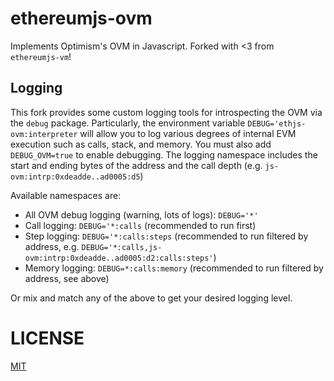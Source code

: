 # ethereumjs-ovm

Implements Optimism's OVM in Javascript. Forked with <3 from `ethereumjs-vm`!

## Logging

This fork provides some custom logging tools for introspecting the OVM via the `debug` package. Particularly, the environment variable `DEBUG='ethjs-ovm:interpreter` will allow you to log various degrees of internal EVM execution such as calls, stack, and memory.
You must also add `DEBUG_OVM=true` to enable debugging.
The logging namespace includes the start and ending bytes of the address and the call depth (e.g. `js-ovm:intrp:0xdeadde..ad0005:d5`)

Available namespaces are:

- All OVM debug logging (warning, lots of logs): `DEBUG='*'`
- Call logging: `DEBUG='*:calls` (recommended to run first)
- Step logging: `DEBUG='*:calls:steps` (recommended to run filtered by address, e.g. `DEBUG='*:calls,js-ovm:intrp:0xdeadde..ad0005:d2:calls:steps'`)
- Memory logging: `DEBUG=*:calls:memory` (recommended to run filtered by address, see above)

Or mix and match any of the above to get your desired logging level.

# LICENSE

[MIT](https://opensource.org/licenses/MIT)

[coverage-badge]: https://codecov.io/gh/ethereumjs/ethereumjs-vm/branch/master/graph/badge.svg
[coverage-link]: https://codecov.io/gh/ethereumjs/ethereumjs-vm
[gitter-badge]: https://img.shields.io/gitter/room/ethereum/ethereumjs.svg
[gitter-link]: https://gitter.im/ethereum/ethereumjs
[stackexchange-badge]: https://img.shields.io/badge/ethereumjs-stackexchange-brightgreen
[stackexchange-link]: https://ethereum.stackexchange.com/questions/tagged/ethereumjs
[js-standard-style-badge]: https://cdn.rawgit.com/feross/standard/master/badge.svg
[js-standard-style-link]: https://github.com/feross/standard
[account-package]: ./packages/account
[account-npm-badge]: https://img.shields.io/npm/v/@ethereumjs/account.svg
[account-npm-link]: https://www.npmjs.com/package/@ethereumjs/account
[account-issues-badge]: https://img.shields.io/github/issues/ethereumjs/ethereumjs-vm/package:%20account?label=issues
[account-issues-link]: https://github.com/ethereumjs/ethereumjs-vm/issues?q=is%3Aopen+is%3Aissue+label%3A"package%3A+account"
[account-actions-badge]: https://github.com/ethereumjs/ethereumjs-vm/workflows/Account/badge.svg
[account-actions-link]: https://github.com/ethereumjs/ethereumjs-vm/actions?query=workflow%3A%22Account%22
[account-coverage-badge]: https://codecov.io/gh/ethereumjs/ethereumjs-vm/branch/master/graph/badge.svg?flag=account
[account-coverage-link]: https://codecov.io/gh/ethereumjs/ethereumjs-vm/tree/master/packages/account
[block-package]: ./packages/block
[block-npm-badge]: https://img.shields.io/npm/v/@ethereumjs/block.svg
[block-npm-link]: https://www.npmjs.com/package/@ethereumjs/block
[block-issues-badge]: https://img.shields.io/github/issues/ethereumjs/ethereumjs-vm/package:%20block?label=issues
[block-issues-link]: https://github.com/ethereumjs/ethereumjs-vm/issues?q=is%3Aopen+is%3Aissue+label%3A"package%3A+block"
[block-actions-badge]: https://github.com/ethereumjs/ethereumjs-vm/workflows/Block/badge.svg
[block-actions-link]: https://github.com/ethereumjs/ethereumjs-vm/actions?query=workflow%3A%22Block%22
[block-coverage-badge]: https://codecov.io/gh/ethereumjs/ethereumjs-vm/branch/master/graph/badge.svg?flag=block
[block-coverage-link]: https://codecov.io/gh/ethereumjs/ethereumjs-vm/tree/master/packages/block
[blockchain-package]: ./packages/blockchain
[blockchain-npm-badge]: https://img.shields.io/npm/v/@ethereumjs/blockchain.svg
[blockchain-npm-link]: https://www.npmjs.com/package/@ethereumjs/blockchain
[blockchain-issues-badge]: https://img.shields.io/github/issues/ethereumjs/ethereumjs-vm/package:%20blockchain?label=issues
[blockchain-issues-link]: https://github.com/ethereumjs/ethereumjs-vm/issues?q=is%3Aopen+is%3Aissue+label%3A"package%3A+blockchain"
[blockchain-actions-badge]: https://github.com/ethereumjs/ethereumjs-vm/workflows/Blockchain/badge.svg
[blockchain-actions-link]: https://github.com/ethereumjs/ethereumjs-vm/actions?query=workflow%3A%22Blockchain%22
[blockchain-coverage-badge]: https://codecov.io/gh/ethereumjs/ethereumjs-vm/branch/master/graph/badge.svg?flag=blockchain
[blockchain-coverage-link]: https://codecov.io/gh/ethereumjs/ethereumjs-vm/tree/master/packages/blockchain
[common-package]: ./packages/common
[common-npm-badge]: https://img.shields.io/npm/v/@ethereumjs/common.svg
[common-npm-link]: https://www.npmjs.com/package/@ethereumjs/common
[common-issues-badge]: https://img.shields.io/github/issues/ethereumjs/ethereumjs-vm/package:%20common?label=issues
[common-issues-link]: https://github.com/ethereumjs/ethereumjs-vm/issues?q=is%3Aopen+is%3Aissue+label%3A"package%3A+common"
[common-actions-badge]: https://github.com/ethereumjs/ethereumjs-vm/workflows/Common/badge.svg
[common-actions-link]: https://github.com/ethereumjs/ethereumjs-vm/actions?query=workflow%3A%22Common%22
[common-coverage-badge]: https://codecov.io/gh/ethereumjs/ethereumjs-vm/branch/master/graph/badge.svg?flag=common
[common-coverage-link]: https://codecov.io/gh/ethereumjs/ethereumjs-vm/tree/master/packages/common
[ethash-package]: ./packages/ethash
[ethash-npm-badge]: https://img.shields.io/npm/v/@ethereumjs/ethash.svg
[ethash-npm-link]: https://www.npmjs.org/package/@ethereumjs/ethash
[ethash-issues-badge]: https://img.shields.io/github/issues/ethereumjs/ethereumjs-vm/package:%20ethash?label=issues
[ethash-issues-link]: https://github.com/ethereumjs/ethereumjs-vm/issues?q=is%3Aopen+is%3Aissue+label%3A"package%3A+ethash"
[ethash-actions-badge]: https://github.com/ethereumjs/ethereumjs-vm/workflows/Ethash/badge.svg
[ethash-actions-link]: https://github.com/ethereumjs/ethereumjs-vm/actions?query=workflow%3A%22Ethash%22
[ethash-coverage-badge]: https://codecov.io/gh/ethereumjs/ethereumjs-vm/branch/master/graph/badge.svg?flag=ethash
[ethash-coverage-link]: https://codecov.io/gh/ethereumjs/ethereumjs-vm/tree/master/packages/ethash
[tx-package]: ./packages/tx
[tx-npm-badge]: https://img.shields.io/npm/v/@ethereumjs/tx.svg
[tx-npm-link]: https://www.npmjs.com/package/@ethereumjs/tx
[tx-issues-badge]: https://img.shields.io/github/issues/ethereumjs/ethereumjs-vm/package:%20tx?label=issues
[tx-issues-link]: https://github.com/ethereumjs/ethereumjs-vm/issues?q=is%3Aopen+is%3Aissue+label%3A"package%3A+tx"
[tx-actions-badge]: https://github.com/ethereumjs/ethereumjs-vm/workflows/Tx/badge.svg
[tx-actions-link]: https://github.com/ethereumjs/ethereumjs-vm/actions?query=workflow%3A%22Tx%22
[tx-coverage-badge]: https://codecov.io/gh/ethereumjs/ethereumjs-vm/branch/master/graph/badge.svg?flag=tx
[tx-coverage-link]: https://codecov.io/gh/ethereumjs/ethereumjs-vm/tree/master/packages/tx
[vm-package]: ./packages/vm
[vm-npm-badge]: https://img.shields.io/npm/v/@ethereumjs/vm.svg
[vm-npm-link]: https://www.npmjs.com/package/@ethereumjs/vm
[vm-issues-badge]: https://img.shields.io/github/issues/ethereumjs/ethereumjs-vm/package:%20vm?label=issues
[vm-issues-link]: https://github.com/ethereumjs/ethereumjs-vm/issues?q=is%3Aopen+is%3Aissue+label%3A"package%3A+vm"
[vm-actions-badge]: https://github.com/ethereumjs/ethereumjs-vm/workflows/VM/badge.svg
[vm-actions-link]: https://github.com/ethereumjs/ethereumjs-vm/actions?query=workflow%3A%22VM%22
[vm-coverage-badge]: https://codecov.io/gh/ethereumjs/ethereumjs-vm/branch/master/graph/badge.svg?flag=vm
[vm-coverage-link]: https://codecov.io/gh/ethereumjs/ethereumjs-vm/tree/master/packages/vm
